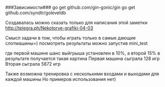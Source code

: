 ###Зависимости###
go get github.com/gin-gonic/gin
go get github.com/syndtr/goleveldb


Создавалась можно сказать только для написания этой заметки
http://telegra.ph/Nekotorye-grafiki-04-03

Смысл задачи в том, чтобы играть только в самые дающие слотмашины=)
посмотреть результаты можно запустив mini_test

где первой машине шанс выйгрыша установлен в 10%, а второй 15%
в результате получается такая картина
Первая машина сыграла 128 игр
Вторая сыграла 5872 игр

Также возможна тренировка с несколькими входами и выходами для каждой машины
Но примеров использования нет)